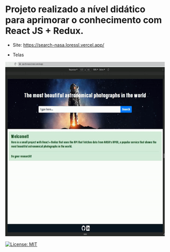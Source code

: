 # Projeto realizado a nível didático para aprimorar o conhecimento com React JS + Redux. 

* Site: https://search-nasa.loressl.vercel.app/

* Telas

<img src="screen/search_nasa.gif" width="750px" height="550px">


[![License: MIT](https://img.shields.io/badge/License-MIT-yellow.svg)](https://opensource.org/licenses/MIT)
